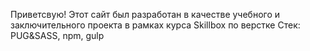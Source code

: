 Приветсвую!
Этот сайт был разработан в качестве учебного и заключительного проекта в рамках курса Skillbox по верстке
Стек: PUG&SASS, npm, gulp